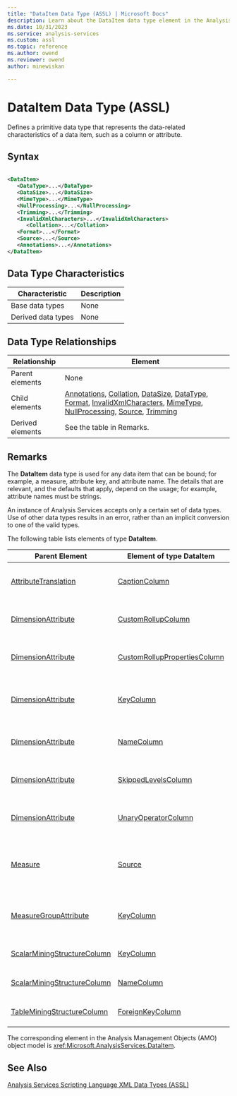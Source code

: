 ```yaml
---
title: "DataItem Data Type (ASSL) | Microsoft Docs"
description: Learn about the DataItem data type element in the Analysis Services Scripting Language (ASSL) schema.
ms.date: 10/31/2023
ms.service: analysis-services
ms.custom: assl
ms.topic: reference
ms.author: owend
ms.reviewer: owend
author: minewiskan

---
```

# DataItem Data Type (ASSL)

  Defines a primitive data type that represents the data-related characteristics of a data item, such as a column or attribute.  
  
## Syntax  
  
```xml  
  
<DataItem>  
   <DataType>...</DataType>  
   <DataSize>...</DataSize>  
   <MimeType>...</MimeType>  
   <NullProcessing>...</NullProcessing>  
   <Trimming>...</Trimming>  
   <InvalidXmlCharacters>...</InvalidXmlCharacters>  
      <Collation>...</Collation>  
   <Format>...</Format>  
   <Source>...</Source>  
   <Annotations>...</Annotations>  
</DataItem>  
```  
  
## Data Type Characteristics  
  
|Characteristic|Description|  
|--------------------|-----------------|  
|Base data types|None|  
|Derived data types|None|  
  
## Data Type Relationships  
  
|Relationship|Element|  
|------------------|-------------|  
|Parent elements|None|  
|Child elements|[Annotations](../collections/annotations-element-assl.md), [Collation](../properties/collation-element-assl.md), [DataSize](../properties/datasize-element-assl.md), [DataType](../properties/datatype-element-assl.md), [Format](../properties/format-element-assl.md), [InvalidXmlCharacters](../properties/invalidxmlcharacters-element-assl.md), [MimeType](../properties/mimetype-element-assl.md), [NullProcessing](../properties/nullprocessing-element-assl.md), [Source](../properties/source-element-binding-assl.md), [Trimming](../properties/trimming-element-assl.md)|  
|Derived elements|See the table in Remarks.|  
  
## Remarks  
 The **DataItem** data type is used for any data item that can be bound; for example, a measure, attribute key, and attribute name. The details that are relevant, and the defaults that apply, depend on the usage; for example, attribute names must be strings.  
  
 An instance of Analysis Services accepts only a certain set of data types. Use of other data types results in an error, rather than an implicit conversion to one of the valid types.  
  
 The following table lists elements of type **DataItem**.  
  
|Parent Element|Element of type **DataItem**|Comments|  
|--------------------|----------------------------------|--------------|  
|[AttributeTranslation](attributetranslation-data-type-assl.md)|[CaptionColumn](../objects/captioncolumn-element-assl.md)|**Source** element of the **DataItem** must be of type [ColumnBinding](columnbinding-data-type-assl.md) or [AttributeBinding](attributebinding-data-type-assl.md)|  
|[DimensionAttribute](dimensionattribute-data-type-assl.md)|[CustomRollupColumn](../objects/customrollupcolumn-element-assl.md)|**Source** element of the **DataItem** must be of type [ColumnBinding](columnbinding-data-type-assl.md) or [AttributeBinding](attributebinding-data-type-assl.md)|  
|[DimensionAttribute](dimensionattribute-data-type-assl.md)|[CustomRollupPropertiesColumn](../objects/customrolluppropertiescolumn-element-assl.md)|**Source** element of the **DataItem** must be of type [ColumnBinding](columnbinding-data-type-assl.md) or [AttributeBinding](attributebinding-data-type-assl.md)|  
|[DimensionAttribute](dimensionattribute-data-type-assl.md)|[KeyColumn](../objects/keycolumn-element-assl.md)|**Source** element of the **DataItem** must be of type [ColumnBinding](columnbinding-data-type-assl.md), [AttributeBinding](attributebinding-data-type-assl.md) or [TimeBinding](timebinding-data-type-assl.md)|  
|[DimensionAttribute](dimensionattribute-data-type-assl.md)|[NameColumn](../objects/namecolumn-element-assl.md)|**Source** element of the **DataItem** must be of type [ColumnBinding](columnbinding-data-type-assl.md) or [AttributeBinding](attributebinding-data-type-assl.md)|  
|[DimensionAttribute](dimensionattribute-data-type-assl.md)|[SkippedLevelsColumn](../objects/skippedlevelscolumn-element-assl.md)|**Source** element of the **DataItem** must be of type [ColumnBinding](columnbinding-data-type-assl.md) or [AttributeBinding](attributebinding-data-type-assl.md)|  
|[DimensionAttribute](dimensionattribute-data-type-assl.md)|[UnaryOperatorColumn](../objects/unaryoperatorcolumn-element-assl.md)|**Source** element of the **DataItem** must be of type [ColumnBinding](columnbinding-data-type-assl.md) or [AttributeBinding](attributebinding-data-type-assl.md)|  
|[Measure](../objects/measure-element-assl.md)|[Source](../properties/source-element-binding-assl.md)|**Source** element of the **DataItem** must be of type [RowBinding](rowbinding-data-type-assl.md), [ColumnBinding](columnbinding-data-type-assl.md), [MeasureBinding](measurebinding-data-type-assl.md), or [CubeDimensionBinding](cubedimensionbinding-data-type-assl.md)|  
|[MeasureGroupAttribute](measuregroupattribute-data-type-assl.md)|[KeyColumn](../objects/keycolumn-element-assl.md)|**Source** element of the **DataItem** must be of type [ColumnBinding](columnbinding-data-type-assl.md), [AttributeBinding](attributebinding-data-type-assl.md) or [InheritedBinding](inheritedbinding-data-type-assl.md)|  
|[ScalarMiningStructureColumn](scalarminingstructurecolumn-data-type-assl.md)|[KeyColumn](../objects/keycolumn-element-assl.md)|**Source** element of the **DataItem** must be of type [ColumnBinding](columnbinding-data-type-assl.md)|  
|[ScalarMiningStructureColumn](scalarminingstructurecolumn-data-type-assl.md)|[NameColumn](../objects/namecolumn-element-assl.md)|**Source** element of the **DataItem** must be of type [ColumnBinding](columnbinding-data-type-assl.md)|  
|[TableMiningStructureColumn](tableminingstructurecolumn-data-type-assl.md)|[ForeignKeyColumn](../objects/foreignkeycolumn-element-assl.md)|**Source** element of the **DataItem** must be of type [ColumnBinding](columnbinding-data-type-assl.md)|  
  
 The corresponding element in the Analysis Management Objects (AMO) object model is <xref:Microsoft.AnalysisServices.DataItem>.  
  
## See Also  
 [Analysis Services Scripting Language XML Data Types &#40;ASSL&#41;](analysis-services-scripting-language-xml-data-types-assl.md)  
  
  

